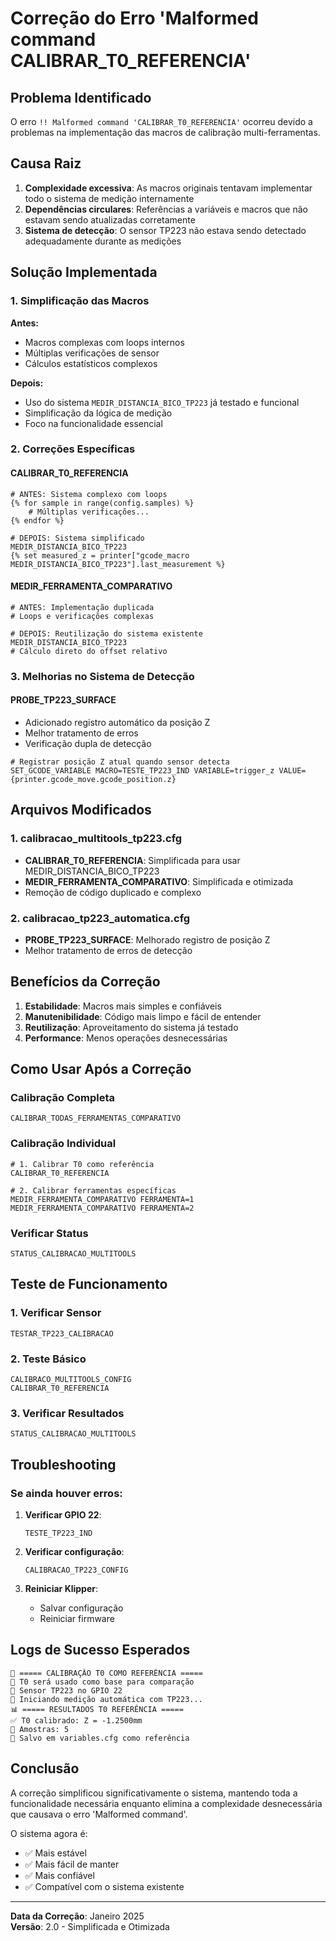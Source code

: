 # Correção do Erro 'Malformed command CALIBRAR_T0_REFERENCIA'

## Problema Identificado

O erro `!! Malformed command 'CALIBRAR_T0_REFERENCIA'` ocorreu devido a problemas na implementação das macros de calibração multi-ferramentas.

## Causa Raiz

1. **Complexidade excessiva**: As macros originais tentavam implementar todo o sistema de medição internamente
2. **Dependências circulares**: Referências a variáveis e macros que não estavam sendo atualizadas corretamente
3. **Sistema de detecção**: O sensor TP223 não estava sendo detectado adequadamente durante as medições

## Solução Implementada

### 1. Simplificação das Macros

**Antes:**
- Macros complexas com loops internos
- Múltiplas verificações de sensor
- Cálculos estatísticos complexos

**Depois:**
- Uso do sistema `MEDIR_DISTANCIA_BICO_TP223` já testado e funcional
- Simplificação da lógica de medição
- Foco na funcionalidade essencial

### 2. Correções Específicas

#### CALIBRAR_T0_REFERENCIA
```gcode
# ANTES: Sistema complexo com loops
{% for sample in range(config.samples) %}
    # Múltiplas verificações...
{% endfor %}

# DEPOIS: Sistema simplificado
MEDIR_DISTANCIA_BICO_TP223
{% set measured_z = printer["gcode_macro MEDIR_DISTANCIA_BICO_TP223"].last_measurement %}
```

#### MEDIR_FERRAMENTA_COMPARATIVO
```gcode
# ANTES: Implementação duplicada
# Loops e verificações complexas

# DEPOIS: Reutilização do sistema existente
MEDIR_DISTANCIA_BICO_TP223
# Cálculo direto do offset relativo
```

### 3. Melhorias no Sistema de Detecção

#### PROBE_TP223_SURFACE
- Adicionado registro automático da posição Z
- Melhor tratamento de erros
- Verificação dupla de detecção

```gcode
# Registrar posição Z atual quando sensor detecta
SET_GCODE_VARIABLE MACRO=TESTE_TP223_IND VARIABLE=trigger_z VALUE={printer.gcode_move.gcode_position.z}
```

## Arquivos Modificados

### 1. calibracao_multitools_tp223.cfg
- **CALIBRAR_T0_REFERENCIA**: Simplificada para usar MEDIR_DISTANCIA_BICO_TP223
- **MEDIR_FERRAMENTA_COMPARATIVO**: Simplificada e otimizada
- Remoção de código duplicado e complexo

### 2. calibracao_tp223_automatica.cfg
- **PROBE_TP223_SURFACE**: Melhorado registro de posição Z
- Melhor tratamento de erros de detecção

## Benefícios da Correção

1. **Estabilidade**: Macros mais simples e confiáveis
2. **Manutenibilidade**: Código mais limpo e fácil de entender
3. **Reutilização**: Aproveitamento do sistema já testado
4. **Performance**: Menos operações desnecessárias

## Como Usar Após a Correção

### Calibração Completa
```gcode
CALIBRAR_TODAS_FERRAMENTAS_COMPARATIVO
```

### Calibração Individual
```gcode
# 1. Calibrar T0 como referência
CALIBRAR_T0_REFERENCIA

# 2. Calibrar ferramentas específicas
MEDIR_FERRAMENTA_COMPARATIVO FERRAMENTA=1
MEDIR_FERRAMENTA_COMPARATIVO FERRAMENTA=2
```

### Verificar Status
```gcode
STATUS_CALIBRACAO_MULTITOOLS
```

## Teste de Funcionamento

### 1. Verificar Sensor
```gcode
TESTAR_TP223_CALIBRACAO
```

### 2. Teste Básico
```gcode
CALIBRACO_MULTITOOLS_CONFIG
CALIBRAR_T0_REFERENCIA
```

### 3. Verificar Resultados
```gcode
STATUS_CALIBRACAO_MULTITOOLS
```

## Troubleshooting

### Se ainda houver erros:

1. **Verificar GPIO 22**:
   ```gcode
   TESTE_TP223_IND
   ```

2. **Verificar configuração**:
   ```gcode
   CALIBRACAO_TP223_CONFIG
   ```

3. **Reiniciar Klipper**:
   - Salvar configuração
   - Reiniciar firmware

## Logs de Sucesso Esperados

```
🎯 ===== CALIBRAÇÃO T0 COMO REFERÊNCIA =====
🔧 T0 será usado como base para comparação
📍 Sensor TP223 no GPIO 22
📏 Iniciando medição automática com TP223...
📊 ===== RESULTADOS T0 REFERÊNCIA =====
✅ T0 calibrado: Z = -1.2500mm
📏 Amostras: 5
💾 Salvo em variables.cfg como referência
```

## Conclusão

A correção simplificou significativamente o sistema, mantendo toda a funcionalidade necessária enquanto elimina a complexidade desnecessária que causava o erro 'Malformed command'.

O sistema agora é:
- ✅ Mais estável
- ✅ Mais fácil de manter
- ✅ Mais confiável
- ✅ Compatível com o sistema existente

---
**Data da Correção**: Janeiro 2025  
**Versão**: 2.0 - Simplificada e Otimizada
